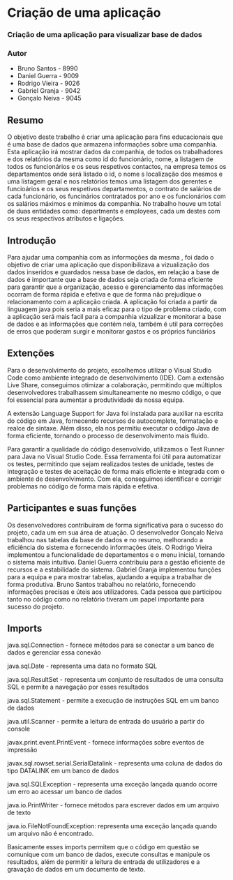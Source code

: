 # Criação de uma aplicação
### Criação de uma aplicação para visualizar base de dados
### Autor
* Bruno Santos - 8990
* Daniel Guerra - 9009
* Rodrigo Vieira - 9026
* Gabriel Granja - 9042
* Gonçalo Neiva - 9045

## Resumo
O objetivo deste trabalho é criar uma aplicação para fins educacionais que é uma base de dados que armazena informações sobre uma companhia. Esta aplicação irá mostrar dados da companhia, de todos os trabalhadores e dos relatórios da mesma como id do funcionário, nome, a listagem de todos os funcionários e os seus respetivos contactos, na empresa temos os departamentos onde será listado o id, o nome s localização dos mesmos e uma listagem geral e nos relatórios temos uma listagem dos gerentes e funcioários e os seus respetivos departamentos, o contrato de salários de cada funcionário, os funcinários contratados por ano e os funcionários com os salários máximos e minimos da companhia.
No trabalho houve um total de duas entidades como: departments e employees, cada um destes com os seus respectivos atributos e ligações.

## Introdução
Para ajudar uma companhia com as informoções da mesma , foi dado o objetivo de criar uma aplicação que disponibilizava a vizualização dos dados inseridos e guardados nessa base de dados, em relação a base de dados é importante que a base de dados seja criada de forma eficiente para garantir que a organização, acesso e gerenciamento das informações ocorram de forma rápida e efetiva e que de forma não prejudique o relacionamento com a aplicação criada.
A aplicação foi criada a partir da linguagem java pois seria a mais eficaz para o tipo de problema criado, com a aplicação será mais facil para a companhia vizualizar e monitorar a base de dados e as informações que contém nela, também é util para correções de erros que poderam surgir e monitorar gastos e os próprios funciários

## Extenções
Para o desenvolvimento do projeto, escolhemos utilizar o Visual Studio Code como ambiente integrado de desenvolvimento (IDE). Com a extensão Live Share, conseguimos otimizar a colaboração, permitindo que múltiplos desenvolvedores trabalhassem simultaneamente no mesmo código, o que foi essencial para aumentar a produtividade da nossa equipa.

A extensão Language Support for Java foi instalada para auxiliar na escrita do código em Java, fornecendo recursos de autocomplete, formatação e realce de sintaxe. Além disso, ela nos permitiu executar o código Java de forma eficiente, tornando o processo de desenvolvimento mais fluido.

Para garantir a qualidade do código desenvolvido, utilizamos o Test Runner para Java no Visual Studio Code. Essa ferramenta foi útil para automatizar os testes, permitindo que sejam realizados testes de unidade, testes de integração e testes de aceitação de forma mais eficiente e integrada com o ambiente de desenvolvimento. Com ela, conseguimos identificar e corrigir problemas no código de forma mais rápida e efetiva.

## Participantes e suas funções
Os desenvolvedores contribuíram de forma significativa para o sucesso do projeto, cada um em sua área de atuação. O desenvolvedor  Gonçalo Neiva trabalhou nas tabelas da base de dados e no resumo, melhorando a eficiência do sistema e fornecendo informações úteis. O Rodrigo Vieira implementou a funcionalidade de departamentos e o menu inicial, tornando o sistema mais intuitivo. Daniel Guerra contribuiu para a gestão eficiente de recursos e a estabilidade do sistema. Gabriel Granja implementou funções para a equipa e para mostrar tabelas, ajudando a equipa a trabalhar de forma produtiva. Bruno Santos trabalhou no relatório, fornecendo informações precisas e úteis aos utilizadores. Cada pessoa que participou tanto no código como no relatório tiveram um papel importante para sucesso do projeto.

## Imports
java.sql.Connection - fornece métodos para se conectar a um banco de dados e gerenciar essa conexão

java.sql.Date - representa uma data no formato SQL

java.sql.ResultSet - representa um conjunto de resultados de uma consulta SQL e permite a navegação por esses resultados

java.sql.Statement - permite a execução de instruções SQL em um banco de dados

java.util.Scanner - permite a leitura de entrada do usuário a partir do console

javax.print.event.PrintEvent - fornece informações sobre eventos de impressão

javax.sql.rowset.serial.SerialDatalink - representa uma coluna de dados do tipo DATALINK em um banco de dados

java.sql.SQLException - representa uma exceção lançada quando ocorre um erro ao acessar um banco de dados

java.io.PrintWriter - fornece métodos para escrever dados em um arquivo de texto

java.io.FileNotFoundException: representa uma exceção lançada quando um arquivo não é encontrado.

Basicamente esses imports permitem que o código em questão se comunique com um banco de dados, execute consultas e manipule os resultados, além de permitir a leitura de entrada de utilizadores e a gravação de dados em um documento de texto.






